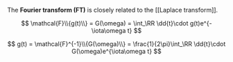 The **Fourier transform (FT)** is closely related to the [[Laplace transform]].


$$
\mathcal{F}\\{g(t)\\} = G(\omega) = \int_\RR \dd{t}\cdot g(t)e^{-\iota\omega t}
$$

$$
g(t) = \mathcal{F}^{-1}\\{G(\omega)\\} = \frac{1}{2\pi}\int_\RR \dd{t}\cdot G(\omega)e^{\iota\omega t}
$$